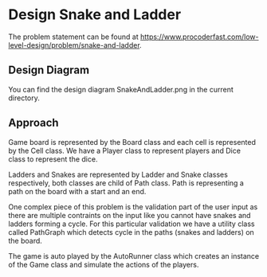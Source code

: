 # Design Snake and Ladder

The problem statement can be found at https://www.procoderfast.com/low-level-design/problem/snake-and-ladder.

## Design Diagram

You can find the design diagram SnakeAndLadder.png in the current directory.

## Approach
Game board is represented by the Board class and each cell is represented by the Cell class. We have a Player class to represent players and Dice class to represent the dice.

Ladders and Snakes are represented by Ladder and Snake classes respectively, both classes are child of Path class. Path is representing a path on the board with a start and an end.

One complex piece of this problem is the validation part of the user input as there are multiple contraints on the input like you cannot have snakes and ladders forming a cycle. For this particular validation we have a utility class called PathGraph which detects cycle in the paths (snakes and ladders) on the board.

The game is auto played by the AutoRunner class which creates an instance of the Game class and simulate the actions of the players.